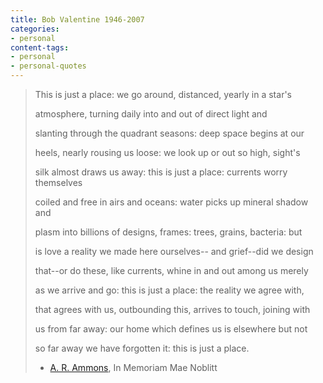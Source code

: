 ```yaml
---
title: Bob Valentine 1946-2007
categories:
- personal
content-tags:
- personal
- personal-quotes
---
```


> This is just a place:
> we go around, distanced,
> yearly in a star's
>
> atmosphere, turning
> daily into and out of
> direct light and
>
> slanting through the
> quadrant seasons: deep
> space begins at our
>
> heels, nearly rousing
> us loose: we look up
> or out so high, sight's
>
> silk almost draws us away:
> this is just a place:
> currents worry themselves
>
> coiled and free in airs
> and oceans: water picks
> up mineral shadow and
>
> plasm into billions of
> designs, frames: trees,
> grains, bacteria: but
>
> is love a reality we
> made here ourselves--
> and grief--did we design
>
> that--or do these,
> like currents, whine
> in and out among us merely
>
> as we arrive and go:
> this is just a place:
> the reality we agree with,
>
> that agrees with us,
> outbounding this, arrives
> to touch, joining with
>
> us from far away:
> our home which defines
> us is elsewhere but not
>
> so far away we have
> forgotten it:
> this is just a place.
>
> - [A. R. Ammons][1], In Memoriam Mae Noblitt

   [1]: http://en.wikipedia.org/wiki/Archie_Randolph_Ammons
